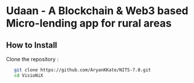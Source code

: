 <h1> Udaan - A Blockchain & Web3 based Micro-lending app for rural areas</h1>

<h2> How to Install </h2>

Clone the repository : 
```bash
   git clone https://github.com/AryanKKate/NITS-7.0.git
   cd VisioNiX
   ```

